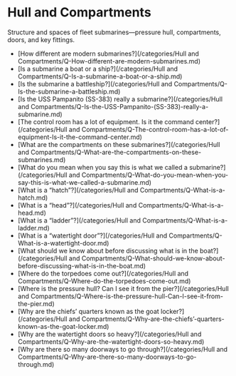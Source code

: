 # Hull and Compartments

Structure and spaces of fleet submarines—pressure hull, compartments, doors, and key fittings.


- [How different are modern submarines?](/categories/Hull and Compartments/Q-How-different-are-modern-submarines.md)
- [Is a submarine a boat or a ship?](/categories/Hull and Compartments/Q-Is-a-submarine-a-boat-or-a-ship.md)
- [Is the submarine a battleship?](/categories/Hull and Compartments/Q-Is-the-submarine-a-battleship.md)
- [Is the USS Pampanito (SS-383) really a submarine?](/categories/Hull and Compartments/Q-Is-the-USS-Pampanito-(SS-383)-really-a-submarine.md)
- [The control room has a lot of equipment.  Is it the command center?](/categories/Hull and Compartments/Q-The-control-room-has-a-lot-of-equipment-Is-it-the-command-center.md)
- [What are the compartments on these submarines?](/categories/Hull and Compartments/Q-What-are-the-compartments-on-these-submarines.md)
- [What do you mean when you say this is what we called a submarine?](/categories/Hull and Compartments/Q-What-do-you-mean-when-you-say-this-is-what-we-called-a-submarine.md)
- [What is a “hatch”?](/categories/Hull and Compartments/Q-What-is-a-hatch.md)
- [What is a “head”?](/categories/Hull and Compartments/Q-What-is-a-head.md)
- [What is a “ladder”?](/categories/Hull and Compartments/Q-What-is-a-ladder.md)
- [What is a “watertight door”?](/categories/Hull and Compartments/Q-What-is-a-watertight-door.md)
- [What should we know about before discussing what is in the boat?](/categories/Hull and Compartments/Q-What-should-we-know-about-before-discussing-what-is-in-the-boat.md)
- [Where do the torpedoes come out?](/categories/Hull and Compartments/Q-Where-do-the-torpedoes-come-out.md)
- [Where is the pressure hull?  Can I see it from the pier?](/categories/Hull and Compartments/Q-Where-is-the-pressure-hull-Can-I-see-it-from-the-pier.md)
- [Why are the chiefs’ quarters known as the goat locker?](/categories/Hull and Compartments/Q-Why-are-the-chiefs’-quarters-known-as-the-goat-locker.md)
- [Why are the watertight doors so heavy?](/categories/Hull and Compartments/Q-Why-are-the-watertight-doors-so-heavy.md)
- [Why are there so many doorways to go through?](/categories/Hull and Compartments/Q-Why-are-there-so-many-doorways-to-go-through.md)

